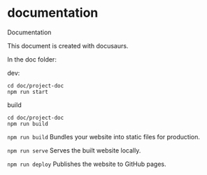 # documentation
Documentation

This document is created with docusaurs.

In the doc folder:

dev:
```
cd doc/project-doc
npm run start
```

build
```
cd doc/project-doc
npm run build
```

  `npm run build`
    Bundles your website into static files for production.

  `npm run serve`
    Serves the built website locally.

  `npm run deploy`
    Publishes the website to GitHub pages.
